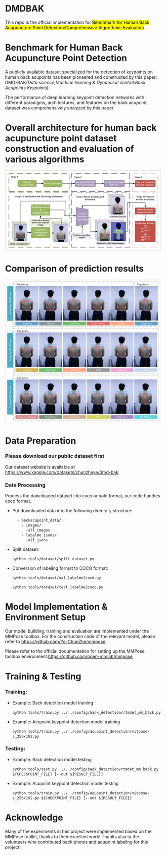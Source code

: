 # DMDBAK
This repo is the official implementation for <mark>Benchmark for Human Back Acupuncture Point Detection:Comprehensive Algorithmic Evaluation</mark>.

# Benchmark for Human Back Acupuncture Point Detection
A publicly available dataset specialized for the detection of keypoints on human back acupoints has been pioneered and constructed by this paper: DMD-BAK(*Data science,Machine learning & Dynamical control:Back Acupoints Keypoints*).

The performance of deep learning keypoint detection networks with different paradigms, architectures, and features on the back acupoint dataset was comprehensively analyzed by this paper.

# Overall architecture for human back acupuncture point dataset construction and evaluation of various algorithms
![image](src/1_flow_chart/1_flow_chart_page-0001.jpg)

# Comparison of prediction results
![image](src/5_same_image/5_same_image_page-0001.jpg)

# Data Preparation
### Please download our public dataset first
Our dataset website is available at https://www.kaggle.com/datasets/chunzheye/dmd-bak.
### Data Processing
Process the downloaded dataset into coco or yolo format, our code handles coco format.
- Put downloaded data into the following directory structure:
  ```
    - backacupoint_data/
      - images/
        -all_images
      - labelme_jsons/
        -all_jsons
- Split dataset:
  ```
  python tools/dataset/split_dataset.py
- Conversion of labeling format to COCO format:
  ```
  python tools/dataset/val_labelme2coco.py
  ```
  ```
  python tools/dataset/test_labelme2coco.py
  ```

# Model Implementation & Environment Setup
Our model building, training and evaluation are implemented under the MMPose toolbox.
For the construction code of the relevant model, please refer to https://github.com/Ye-ChunZhe/mmpose.

Please refer to the official documentation for setting up the MMPose toolbox environment.https://github.com/open-mmlab/mmpose

# Training & Testing
### Training:
- Example: Back detection model training
  ```
  python tools/train.py ../../config/back_detection/rtmdet_mm_back.py
- Example: Acupoint keypoint detection model training
  ```
  python tools/train.py ../../config/acupoint_detection/vitpose-s_256×192.py
### Testing:
- Example: Back detection model testing
  ```
  python tools/test.py ../../config/back_detection/rtmdet_mm_back.py ${CHECKPOINT_FILE} [--out ${RESULT_FILE}]
- Example: Acupoint keypoint detection model testing
  ```
  python tools/train.py ../../config/acupoint_detection/vitpose-s_256×192.py ${CHECKPOINT_FILE} [--out ${RESULT_FILE}]
# Acknowledge
Many of the experiments in this project were implemented based on the MMPose toolkit, thanks to their excellent work!
Thanks also to the volunteers who contributed back photos and acupoint labeling for this project!
